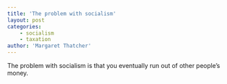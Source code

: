 ```yaml
---
title: 'The problem with socialism'
layout: post
categories:
    - socialism
    - taxation
author: 'Margaret Thatcher'
---
```


The problem with socialism is that you eventually run out of other people’s money.